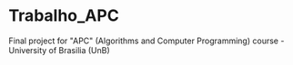 # Trabalho_APC
Final project for "APC" (Algorithms and Computer Programming) course - University of Brasilia (UnB)
